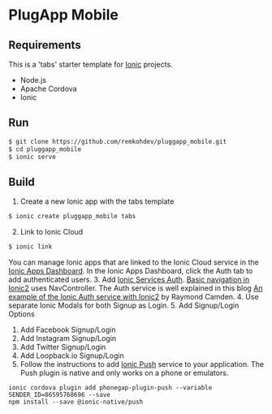 # PlugApp Mobile

## Requirements

This is a 'tabs' starter template for [Ionic](http://ionicframework.com/docs/) projects.

* Node.js
* Apache Cordova
* Ionic

## Run

```bash
$ git clone https://github.com/remkohdev/pluggapp_mobile.git
$ cd pluggapp_mobile
$ ionic serve
```

## Build

1. Create a new Ionic app with the tabs template
```bash
$ ionic create pluggapp_mobile tabs
```
2. Link to Ionic Cloud
```bash
$ ionic link
```
You can manage Ionic apps that are linked to the Ionic Cloud service in the [Ionic Apps Dashboard](https://apps.ionic.io/apps/). In the Ionic Apps Dashboard, click the Auth tab to add authenticated users.
3. Add [Ionic Services Auth](https://docs.ionic.io/services/auth/). [Basic navigation in Ionic2](https://www.joshmorony.com/a-simple-guide-to-navigation-in-ionic-2/) uses NavController. The Auth service is well explained in this blog [An example of the Ionic Auth service with Ionic2](https://www.raymondcamden.com/2016/11/04/an-example-of-the-ionic-auth-service-with-ionic-2) by Raymond Camden.
4. Use separate Ionic Modals for both Signup as Login.
5. Add Signup/Login Options
  1. Add Facebook Signup/Login
  2. Add Instagram Signup/Login
  3. Add Twitter Signup/Login
  4. Add Loopback.io Signup/Login
6. Follow the instructions to add [Ionic Push](https://docs.ionic.io/services/push/) service to your application. The Push plugin is native and only works on a phone or emulators.
```
ionic cordova plugin add phonegap-plugin-push --variable SENDER_ID=86595768696 --save
npm install --save @ionic-native/push
```

